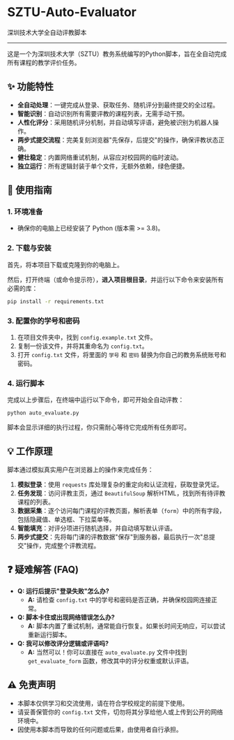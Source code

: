 # SZTU-Auto-Evaluator

深圳技术大学全自动评教脚本

---

这是一个为深圳技术大学（SZTU）教务系统编写的Python脚本，旨在全自动完成所有课程的教学评价任务。

## ✨ 功能特性

- **全自动处理**：一键完成从登录、获取任务、随机评分到最终提交的全过程。
- **智能识别**：自动识别所有需要评教的课程列表，无需手动干预。
- **人性化评分**：采用随机评分机制，并自动填写评语，避免被识别为机器人操作。
- **两步式提交流程**：完美复刻浏览器"先保存，后提交"的操作，确保评教状态正确。
- **健壮稳定**：内置网络重试机制，从容应对校园网的临时波动。
- **独立运行**：所有逻辑封装于单个文件，无额外依赖，绿色便捷。

## 🚀 使用指南

### 1. 环境准备

- 确保你的电脑上已经安装了 Python (版本需 >= 3.8)。

### 2. 下载与安装

首先，将本项目下载或克隆到你的电脑上。

然后，打开终端（或命令提示符），**进入项目根目录**，并运行以下命令来安装所有必需的库：

```bash
pip install -r requirements.txt
```

### 3. 配置你的学号和密码

1.  在项目文件夹中，找到 `config.example.txt` 文件。
2.  复制一份该文件，并将其重命名为 `config.txt`。
3.  打开 `config.txt` 文件，将里面的 `学号` 和 `密码` 替换为你自己的教务系统账号和密码。

### 4. 运行脚本

完成以上步骤后，在终端中运行以下命令，即可开始全自动评教：

```bash
python auto_evaluate.py
```

脚本会显示详细的执行过程，你只需耐心等待它完成所有任务即可。

## 💡 工作原理

脚本通过模拟真实用户在浏览器上的操作来完成任务：
1.  **模拟登录**：使用 `requests` 库处理复杂的重定向和认证流程，获取登录凭证。
2.  **任务发现**：访问评教主页，通过 `BeautifulSoup` 解析HTML，找到所有待评教课程的列表。
3.  **数据采集**：逐个访问每门课程的评教页面，解析表单（`form`）中的所有字段，包括隐藏值、单选框、下拉菜单等。
4.  **智能填充**：对评分项进行随机选择，并自动填写默认评语。
5.  **两步式提交**：先将每门课的评教数据"保存"到服务器，最后执行一次"总提交"操作，完成整个评教流程。

## ❓ 疑难解答 (FAQ)

- **Q: 运行后提示"登录失败"怎么办?**
  - **A:** 请检查 `config.txt` 中的学号和密码是否正确，并确保校园网连接正常。
- **Q: 脚本卡住或出现网络错误怎么办?**
  - **A:** 脚本内置了重试机制，通常能自行恢复。如果长时间无响应，可以尝试重新运行脚本。
- **Q: 我可以修改评分逻辑或评语吗?**
  - **A:** 当然可以！你可以直接在 `auto_evaluate.py` 文件中找到 `get_evaluate_form` 函数，修改其中的评分权重或默认评语。

## ⚠️ 免责声明

- 本脚本仅供学习和交流使用，请在符合学校规定的前提下使用。
- 请妥善保管你的 `config.txt` 文件，切勿将其分享给他人或上传到公开的网络环境中。
- 因使用本脚本而导致的任何问题或后果，由使用者自行承担。 